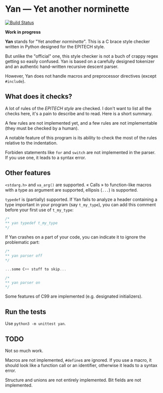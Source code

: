 # Yan — Yet another norminette

[![Build Status](https://travis-ci.org/motet-a/yan.svg?branch=master)](https://travis-ci.org/motet-a/yan)

**Work in progress**

**Yan** stands for "Yet another *norminette*". This is a C brace style
checker written in Python designed for the EPITECH style.

But unlike the "official" one, this style checker is not a buch of crappy
regex getting so easily confused.
Yan is based on a carefully designed tokenizer and an authentic
hand-written recursive descent parser.

However, Yan does not handle macros and preprocessor directives (except
`#include`).



## What does it checks?

A lot of rules of the *EPITECH style* are checked. I don't want to list
all the checks here, it's a pain to describe and to read. Here is a short
summary.

A few rules are not implemented yet, and a few rules are not implementable
(they must be checked by a human).

A notable feature of this program is its ability to check the most of
the rules relative to the indentation.

Forbiden statements like `for` and `switch` are not implemented
in the parser. If you use one, it leads to a syntax error.



## Other features

`<stdarg.h>` and `va_arg()` are supported. « Calls » to function-like
macros with a type as argument are supported, ellipsis (`...`) is
supported.

`typedef` is (partially) supported. If Yan fails to analyze a
header containing a type important in your program (say `t_my_type`), you
can add this comment before your first use of `t_my_type`:

```c
/*
** yan typedef t_my_type
*/
```

If Yan crashes on a part of your code, you can indicate it to ignore the
problematic part:

```c
/*
** yan parser off
*/

...some C++ stuff to skip...

/*
** yan parser on
*/
```

Some features of C99 are implemented (e.g. designated initializers).



## Run the tests

Use `python3 -m unittest yan`.



## TODO

Not so much work.

Macros are not implemented, `#define`s are ignored. If you use a macro,
it should look like a function call or an identifier, otherwise it leads
to a syntax error.

Structure and unions are not entirely implemented. Bit fields are
not implemented.
